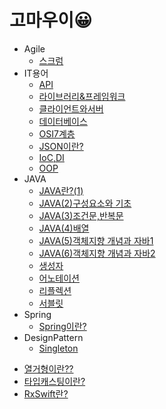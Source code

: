 # 고마우이😀
  
* Agile
   - [스크럼](https://github.com/ssyy0122/TIL/blob/master/Agile/%EC%8A%A4%ED%81%AC%EB%9F%BC%EC%9D%98%20%EC%9A%A9%EC%96%B4%EB%93%A4%EA%B3%BC%20%EC%A0%95%EC%9D%98.md)
* IT용어
   - [API](https://github.com/ssyy0122/TIL/blob/master/IT%EC%9A%A9%EC%96%B4/API.md)
   - [라이브러리&프레임워크](https://github.com/ssyy0122/TIL/blob/master/IT%EC%9A%A9%EC%96%B4/%EB%9D%BC%EC%9D%B4%EB%B8%8C%EB%9F%AC%EB%A6%AC%26%ED%94%84%EB%A0%88%EC%9E%84%EC%9B%8C%ED%81%AC.md)
   - [클라이언트와서버](https://github.com/ssyy0122/TIL/blob/master/IT%EC%9A%A9%EC%96%B4/%ED%81%B4%EB%9D%BC%EC%9D%B4%EC%96%B8%ED%8A%B8%EC%99%80%EC%84%9C%EB%B2%84.md)
   - [데이터베이스](https://github.com/ssyy0122/TIL/blob/master/IT%EC%9A%A9%EC%96%B4/%EB%8D%B0%EC%9D%B4%ED%84%B0%EB%B2%A0%EC%9D%B4%EC%8A%A4.md)
   - [OSI7계층](https://github.com/ssyy0122/TIL/blob/master/IT%EC%9A%A9%EC%96%B4/OSI7%EA%B3%84%EC%B8%B5.md)
   - [JSON이란?](https://github.com/ssyy0122/TIL/blob/master/IT%EC%9A%A9%EC%96%B4/JSON%EC%9D%B4%EB%9E%80%3F.md)
   - [IoC,DI](https://github.com/ssyy0122/TIL/blob/master/IT%EC%9A%A9%EC%96%B4/IoC%2CDI.md)
   - [OOP](https://github.com/ssyy0122/TIL/blob/master/IT%EC%9A%A9%EC%96%B4/OOP.md)
 * JAVA
   - [JAVA란?(1)](https://github.com/ssyy0122/TIL/blob/master/JAVA/JAVA.md)
   - [JAVA(2)구성요소와 기초](https://github.com/ssyy0122/TIL/blob/master/JAVA/JAVA(2)%EA%B5%AC%EC%84%B1%EC%9A%94%EC%86%8C%EC%99%80%20%EA%B8%B0%EC%B4%88.md)
   - [JAVA(3)조건문,반복문](https://github.com/ssyy0122/TIL/blob/master/JAVA/JAVA(3)%EC%A1%B0%EA%B1%B4%EB%AC%B8%2C%EB%B0%98%EB%B3%B5%EB%AC%B8.md)
   - [JAVA(4)배열](https://github.com/ssyy0122/TIL/blob/master/JAVA/JAVA(4)%EB%B0%B0%EC%97%B4.md)
   - [JAVA(5)객체지향 개념과 자바1](https://github.com/ssyy0122/TIL/blob/master/JAVA/JAVA(5)%EA%B0%9D%EC%B2%B4%EC%A7%80%ED%96%A5%20%EA%B0%9C%EB%85%90%EA%B3%BC%20%EC%9E%90%EB%B0%941.md)
   - [JAVA(6)객체지향 개념과 자바2](https://github.com/ssyy0122/TIL/blob/master/JAVA/JAVA(6)%EA%B0%9D%EC%B2%B4%EC%A7%80%ED%96%A5%20%EA%B0%9C%EB%85%90%EA%B3%BC%20%EC%9E%90%EB%B0%942.md)
   - [생성자](https://github.com/ssyy0122/TIL/blob/master/JAVA/%EC%83%9D%EC%84%B1%EC%9E%90.md)
   - [어노테이션](https://github.com/ssyy0122/TIL/blob/master/JAVA/%EC%96%B4%EB%85%B8%ED%85%8C%EC%9D%B4%EC%85%98.md)
   - [리플렉션](https://github.com/ssyy0122/TIL/blob/master/JAVA/%EB%A6%AC%ED%94%8C%EB%A0%89%EC%85%98(Reflection).md)
   - [서블릿](https://github.com/ssyy0122/TIL/blob/master/JAVA/%EC%84%9C%EB%B8%94%EB%A6%BF(servlet).md)
 * Spring
   - [Spring이란?](https://github.com/ssyy0122/TIL/blob/master/Spring/Spring%EC%9D%B4%EB%9E%80%3F.md)
 * DesignPattern
   - [Singleton](https://github.com/ssyy0122/TIL/blob/master/DesignPattern/Singleton.md)
  
  
  
  - [열거형이란??](https://github.com/ssyy0122/TIL/blob/master/Swift/type_casting.md)
   - [타입캐스팅이란?](https://github.com/ssyy0122/TIL/blob/master/Swift/%EC%97%B4%EA%B1%B0%ED%98%95(enum).md)
   - [RxSwift란?](https://github.com/ssyy0122/TIL/blob/master/Swift/Rxswift_basic.md)

